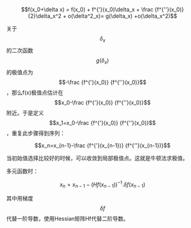 $$f(x_0+\delta x) = f(x_0) + f^{'}(x_0)\delta_x + \frac {f^{''}(x_0)} {2}\delta_x^2 + o(\delta^2_x)= g(\delta_x) +o(\delta_x^2)$$

关于$$\delta_x$$的二次函数$$g(\delta_x)$$的极值点为$$-\frac {f^{'}(x_0)} {f^{''}(x_0)}$$，那么f\(x\)极值点估计在$$x_0-\frac {f^{'}(x_0)} {f^{''}(x_0)}$$附近。于是定义$$x_1=x_0-\frac {f^{'}(x_0)} {f^{''}(x_0)}$$，重复此步骤得到序列：

$$x_n=x_{n-1}-\frac {f^{'}(x_{n-1})} {f^{''}(x_{n-1})}$$

当初始值选择比较好的时候，可以收敛到局部极值点。这就是牛顿法求极值。

多元函数时：

$$x_n=x_{n-1}-(Hf(x_{n-1}))^{-1}.\delta f(x_{n-1})$$

其中用梯度$$\delta f$$ 代替一阶导数，使用Hessian矩阵Hf代替二阶导数。

